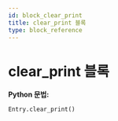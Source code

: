 ```yaml
---
id: block_clear_print
title: clear_print 블록
type: block_reference
---
```


# clear_print 블록

**Python 문법:**
```python
Entry.clear_print()
```

